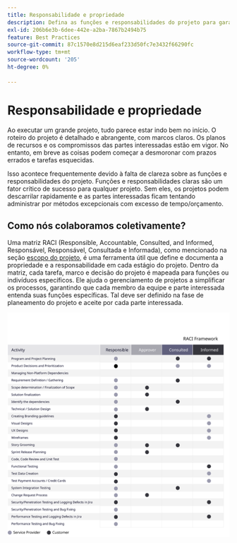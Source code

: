 ```yaml
---
title: Responsabilidade e propriedade
description: Defina as funções e responsabilidades do projeto para garantir uma implementação bem-sucedida do Adobe Commerce.
exl-id: 206b6e3b-6dee-442e-a2ba-7867b2494b75
feature: Best Practices
source-git-commit: 87c1570e8d215d6eaf233d50fc7e3432f66290fc
workflow-type: tm+mt
source-wordcount: '205'
ht-degree: 0%

---
```


# Responsabilidade e propriedade

Ao executar um grande projeto, tudo parece estar indo bem no início. O roteiro do projeto é detalhado e abrangente, com marcos claros. Os planos de recursos e os compromissos das partes interessadas estão em vigor. No entanto, em breve as coisas podem começar a desmoronar com prazos errados e tarefas esquecidas.

Isso acontece frequentemente devido à falta de clareza sobre as funções e responsabilidades do projeto. Funções e responsabilidades claras são um fator crítico de sucesso para qualquer projeto. Sem eles, os projetos podem descarrilar rapidamente e as partes interessadas ficam tentando administrar por métodos excepcionais com excesso de tempo/orçamento.

## Como nós colaboramos coletivamente?

Uma matriz RACI (Responsible, Accountable, Consulted, and Informed, Responsável, Responsável, Consultada e Informada), como mencionado na seção [escopo do projeto](../project-scope/deliverables.md), é uma ferramenta útil que define e documenta a propriedade e a responsabilidade em cada estágio do projeto. Dentro da matriz, cada tarefa, marco e decisão do projeto é mapeada para funções ou indivíduos específicos. Ele ajuda o gerenciamento de projetos a simplificar os processos, garantindo que cada membro da equipe e parte interessada entenda suas funções específicas. Tal deve ser definido na fase de planeamento do projeto e aceite por cada parte interessada.

![Tabela que descreve a estrutura RACI](../../assets/playbooks/raci.svg)
